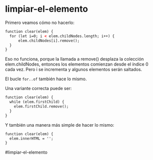 # limpiar-el-elemento

Primero veamos cómo no hacerlo:

````html
function clear(elem) {
  for (let i=0; i < elem.childNodes.length; i++) {
      elem.childNodes[i].remove();
  }
}
````

Eso no funciona, porque la llamada a remove() desplaza la colección elem.childNodes, entonces los elementos comienzan desde el índice 0 cada vez. Pero i se incrementa y algunos elementos serán saltados.

El bucle `for..of` también hace lo mismo.

Una variante correcta puede ser:

````html
function clear(elem) {
  while (elem.firstChild) {
    elem.firstChild.remove();
  }
}
````

Y también una manera más simple de hacer lo mismo:

````html
function clear(elem) {
  elem.innerHTML = '';
}
````

#limpiar-el-elemento
